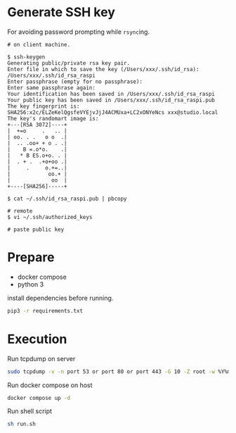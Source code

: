 # Generate SSH key
For avoiding password prompting while `rsync`ing.

```
# on client machine.

$ ssh-keygen
Generating public/private rsa key pair.
Enter file in which to save the key (/Users/xxx/.ssh/id_rsa): /Users/xxx/.ssh/id_rsa_raspi
Enter passphrase (empty for no passphrase): 
Enter same passphrase again: 
Your identification has been saved in /Users/xxx/.ssh/id_rsa_raspi
Your public key has been saved in /Users/xxx/.ssh/id_rsa_raspi.pub
The key fingerprint is:
SHA256:x2c/ELZeKelQgsfeVYEjvJjJ4ACMUxa+LC2xONYeNcs xxx@studio.local
The key's randomart image is:
+---[RSA 3072]----+
|  +=o     .   .. |
| oo. . .   o o  .|
|  .. .oo+ + o . .|
|    B =.o*o.    .|
|   * B ES.o+o. . |
|  . + .  .+o+oo .|
|     .     o.+=..|
|            oo.+ |
|             oo  |
+----[SHA256]-----+

$ cat ~/.ssh/id_rsa_raspi.pub | pbcopy

# remote
$ vi ~/.ssh/authorized_keys

# paste public key
```

# Prepare

- docker compose
- python 3

install dependencies before running.
```sh
pip3 -r requirements.txt
```

# Execution

Run tcpdump on server

```sh
sudo tcpdump -v -n port 53 or port 80 or port 443 -G 10 -Z root -w %Y%m%d_%H%M%S.pcap
```

Run docker compose on host
```sh
docker compose up -d
```

Run shell script
```sh
sh run.sh
```